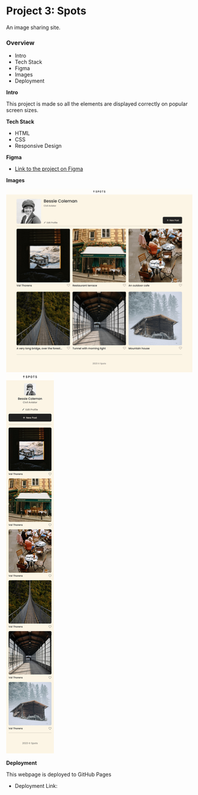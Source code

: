 # Project 3: Spots

An image sharing site.

### Overview

- Intro
- Tech Stack
- Figma
- Images
- Deployment

**Intro**

This project is made so all the elements are displayed correctly on popular screen sizes.

**Tech Stack**

- HTML
- CSS
- Responsive Design

**Figma**

- [Link to the project on Figma](https://www.figma.com/file/BBNm2bC3lj8QQMHlnqRsga/Sprint-3-Project-%E2%80%94-Spots?type=design&node-id=2%3A60&mode=design&t=afgNFybdorZO6cQo-1)

**Images**

![alt text](Figma1.png)
![alt text](image.png)

**Deployment**

This webpage is deployed to GitHub Pages

- Deployment Link:
